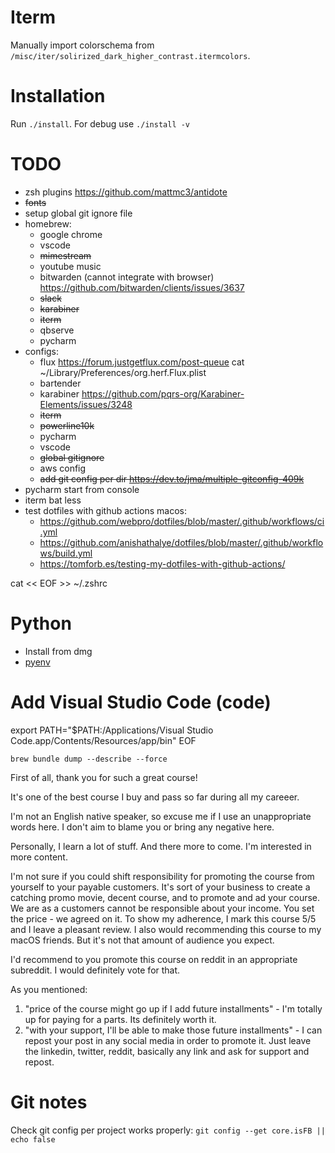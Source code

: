 # Iterm

Manually import colorschema from `/misc/iter/solirized_dark_higher_contrast.itermcolors`.

# Installation

Run `./install`. For debug use `./install -v`

# TODO

- zsh plugins https://github.com/mattmc3/antidote
- ~~fonts~~
- setup global git ignore file
- homebrew:
    - google chrome
    - vscode
    - ~~mimestream~~
    - youtube music
    - bitwarden (cannot integrate with browser) https://github.com/bitwarden/clients/issues/3637
    - ~~slack~~
    - ~~karabiner~~
    - ~~iterm~~
    - qbserve
    - pycharm
- configs:
    - flux https://forum.justgetflux.com/post-queue cat ~/Library/Preferences/org.herf.Flux.plist
    - bartender
    - karabiner https://github.com/pqrs-org/Karabiner-Elements/issues/3248
    - ~~iterm~~
    - ~~powerline10k~~
    - pycharm
    - vscode
    - ~~global gitignore~~
    - aws config
    - ~~add git config per dir https://dev.to/jma/multiple-gitconfig-409k~~
- pycharm start from console
- iterm bat less
- test dotfiles with github actions macos:
    - https://github.com/webpro/dotfiles/blob/master/.github/workflows/ci.yml
    - https://github.com/anishathalye/dotfiles/blob/master/.github/workflows/build.yml
    - https://tomforb.es/testing-my-dotfiles-with-github-actions/

cat << EOF >> ~/.zshrc

# Python

- Install from dmg
- [pyenv](https://github.com/pyenv/pyenv)

# Add Visual Studio Code (code)

export PATH="\$PATH:/Applications/Visual Studio Code.app/Contents/Resources/app/bin"
EOF

```
brew bundle dump --describe --force
```


First of all, thank you for such a great course!

It's one of the best course I buy and pass so far during all my careeer.

I'm not an English native speaker, so excuse me if I use an unappropriate words here. I don't aim to blame you or bring any negative here.

Personally, I learn a lot of stuff. And there more to come. I'm interested in more content.

I'm not sure if you could shift responsibility for promoting the course from yourself to your payable customers. It's sort of your business to create a catching promo movie, decent course, and to promote and ad your course. We are as a customers cannot be responsible about your income. You set the price - we agreed on it. To show my adherence, I mark this course 5/5 and I leave a pleasant review. I also would recommending this course to my macOS friends. But it's not that amount of audience you expect.

I'd recommend to you promote this course on reddit in an appropriate subreddit. I would definitely vote for that.

As you mentioned:
1. "price of the course might go up if I add future installments" - I'm totally up for paying for a parts. Its definitely worth it.
2. "with your support, I'll be able to make those future installments" - I can repost your post in any social media in order to promote it. Just leave the linkedin, twitter, reddit, basically any link and ask for support and repost.

# Git notes

Check git config per project works properly: `git config --get core.isFB || echo false`